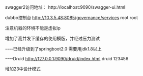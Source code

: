 
swagger2访问地址：
http://localhost:9090/swagger-ui.html

dubbo控制台
http://10.3.5.48:8085/governance/services  root root

注意机器的环境不能是虚拟ip


增加了高并发下缓存的使用模版，并经过压力测试

----已经升级到了springboot2.0  需要用jdk1.8以上


----Druid
http://127.0.0.1:9090/druid/index.html   druid   123456


增加23中设计模式